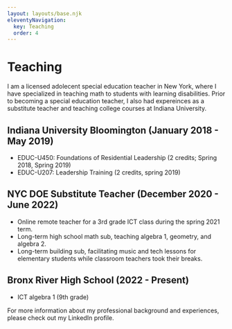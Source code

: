 ```yaml
---
layout: layouts/base.njk
eleventyNavigation:
  key: Teaching
  order: 4
---
```

# Teaching

I am a licensed adolecent special education teacher in New York, where I have specialized in teaching math to students with learning disabilities. Prior to becoming a special education teacher, I also had expereinces as a substitute teacher and teaching college courses at Indiana University. 

## Indiana University Bloomington (January 2018 - May 2019)
- EDUC-U450: Foundations of Residential Leadership (2 credits; Spring 2018, Spring 2019)
- EDUC-U207: Leadership Training (2 credits, spring 2019)

## NYC DOE Substitute Teacher (December 2020 - June 2022)
- Online remote teacher for a 3rd grade ICT class during the spring 2021 term.
- Long-term high school math sub, teaching algebra 1, geometry, and algebra 2.
- Long-term building sub, facilitating music and tech lessons for elementary students while classroom teachers took their breaks.

## Bronx River High School (2022 - Present)
- ICT algebra 1 (9th grade)

For more information about my professional background and experiences, please check out my LinkedIn profile.

